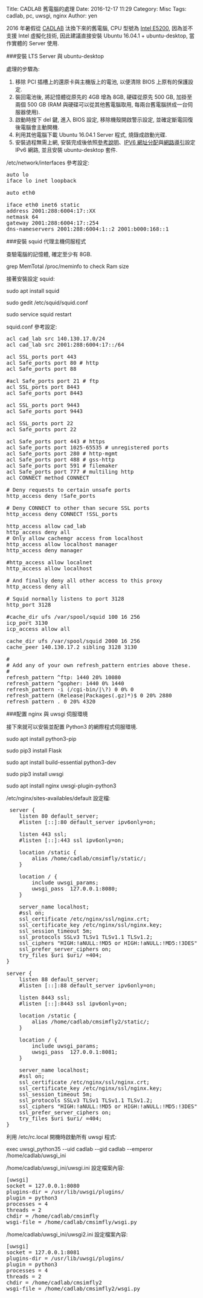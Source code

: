 Title: CADLAB 舊電腦的處理
Date: 2016-12-17 11:29
Category: Misc
Tags: cadlab, pc, uwsgi, nginx
Author: yen

2016 年暑假從 <a href="http://cadlab.mde.tw">CADLAB</a> 汰換下來的舊電腦, CPU 型號為 <a href="http://ark.intel.com/zh-tw/products/37212/Intel-Pentium-Processor-E5200-2M-Cache-2_50-GHz-800-MHz-FSB">Intel E5200</a>, 因為並不支援 Intel 虛擬化技術, 因此建議直接安裝 Ubuntu 16.04.1 + ubuntu-desktop, 當作實體的 Server 使用.

<!-- PELICAN_END_SUMMARY -->

###安裝 LTS Server 與 ubuntu-desktop

處理的步驟為:

1. 移除 PCI 插槽上的還原卡與主機版上的電池, 以便清除 BIOS 上原有的保護設定.
2. 裝回電池後, 將記憶體從原先的 4GB 增為 8GB, 硬碟從原先 500 GB, 加掛至兩個 500 GB (RAM 與硬碟可以從其他舊電腦取用, 每兩台舊電腦拼成一台伺服器使用).
3. 啟動時按下 del 鍵, 進入 BIOS 設定, 移除機殼開啟警示設定, 並確定斷電回復後電腦會主動開機.
4. 利用其他電腦下載 Ubuntu 16.04.1 Server 程式, 燒錄成啟動光碟.
5. 安裝過程無需上網, 安裝完成後依照<a href="http://cadlab.mde.tw/post/ubuntu-1604-windows-7-yu-windows-10-xu-ni-ji-qi.html">參考說明</a>、<a href="http://cadlab.mde.tw/post/ji-jie-she-ji-gong-cheng-xi-ipv6-wang-zhi-fen-pei.html">IPV6 網址分配</a>與<a href="tag/wang-lu.html">網路導引</a>設定 IPv6 網路, 並且安裝 ubuntu-desktop 套件.

/etc/network/interfaces 參考設定:

<pre class="brush: python">
auto lo
iface lo inet loopback

auto eth0

iface eth0 inet6 static
address 2001:288:6004:17::XX
netmask 64
gateway 2001:288:6004:17::254
dns-nameservers 2001:288:6004:1::2 2001:b000:168::1
</pre>

###安裝 squid 代理主機伺服程式

查驗電腦的記憶體, 確定至少有 8GB.

grep MemTotal /proc/meminfo to check Ram size

接著安裝設定 squid:

sudo apt install squid

sudo gedit /etc/squid/squid.conf

sudo service squid restart

squid.conf 參考設定:

<pre class="brush: python">
acl cad_lab src 140.130.17.0/24
acl cad_lab src 2001:288:6004:17::/64
  
acl SSL_ports port 443
acl Safe_ports port 80 # http
acl Safe_ports port 88
  
#acl Safe_ports port 21 # ftp
acl SSL_ports port 8443
acl Safe_ports port 8443
  
acl SSL_ports port 9443
acl Safe_ports port 9443
  
acl SSL_ports port 22
acl Safe_ports port 22
  
acl Safe_ports port 443 # https
acl Safe_ports port 1025-65535 # unregistered ports
acl Safe_ports port 280 # http-mgmt
acl Safe_ports port 488 # gss-http
acl Safe_ports port 591 # filemaker
acl Safe_ports port 777 # multiling http
acl CONNECT method CONNECT
  
# Deny requests to certain unsafe ports
http_access deny !Safe_ports
  
# Deny CONNECT to other than secure SSL ports
http_access deny CONNECT !SSL_ports
  
http_access allow cad_lab
http_access deny all
# Only allow cachemgr access from localhost
http_access allow localhost manager
http_access deny manager
  
#http_access allow localnet
http_access allow localhost
  
# And finally deny all other access to this proxy
http_access deny all
  
# Squid normally listens to port 3128
http_port 3128
  
#cache_dir ufs /var/spool/squid 100 16 256
icp_port 3130
icp_access allow all
  
cache_dir ufs /var/spool/squid 2000 16 256
cache_peer 140.130.17.2 sibling 3128 3130
  
#
# Add any of your own refresh_pattern entries above these.
#
refresh_pattern ^ftp: 1440 20% 10080
refresh_pattern ^gopher: 1440 0% 1440
refresh_pattern -i (/cgi-bin/|\?) 0 0% 0
refresh_pattern (Release|Packages(.gz)*)$ 0 20% 2880
refresh_pattern . 0 20% 4320
</pre>

###配置 nginx 與 uwsgi 伺服環境

接下來就可以安裝並配置 Python3 的網際程式伺服環境.

sudo apt install python3-pip

sudo pip3 install Flask

sudo apt install build-essential python3-dev

sudo pip3 install uwsgi

sudo apt install nginx uwsgi-plugin-python3

 /etc/nginx/sites-availables/default 設定檔:
 
<pre class="brush: python">
 server {
    listen 80 default_server;
    #listen [::]:80 default_server ipv6only=on;
      
    listen 443 ssl;
    #listen [::]:443 ssl ipv6only=on;
  
    location /static {
        alias /home/cadlab/cmsimfly/static/;
    }
      
    location / {
        include uwsgi_params;
        uwsgi_pass  127.0.0.1:8080;
    }
  
    server_name localhost;
    #ssl on;
    ssl_certificate /etc/nginx/ssl/nginx.crt;
    ssl_certificate_key /etc/nginx/ssl/nginx.key;
    ssl_session_timeout 5m;
    ssl_protocols SSLv3 TLSv1 TLSv1.1 TLSv1.2;
    ssl_ciphers "HIGH:!aNULL:!MD5 or HIGH:!aNULL:!MD5:!3DES";
    ssl_prefer_server_ciphers on;
    try_files $uri $uri/ =404;
}
  
server {
    listen 88 default_server;
    #listen [::]:88 default_server ipv6only=on;
      
    listen 8443 ssl;
    #listen [::]:8443 ssl ipv6only=on;
  
    location /static {
        alias /home/cadlab/cmsimfly2/static/;
    }
      
    location / {
        include uwsgi_params;
        uwsgi_pass  127.0.0.1:8081;
    }
  
    server_name localhost;
    #ssl on;
    ssl_certificate /etc/nginx/ssl/nginx.crt;
    ssl_certificate_key /etc/nginx/ssl/nginx.key;
    ssl_session_timeout 5m;
    ssl_protocols SSLv3 TLSv1 TLSv1.1 TLSv1.2;
    ssl_ciphers "HIGH:!aNULL:!MD5 or HIGH:!aNULL:!MD5:!3DES";
    ssl_prefer_server_ciphers on;
    try_files $uri $uri/ =404;
}
</pre>

利用 /etc/rc.local 開機時啟動所有 uwsgi 程式:

exec uwsgi_python35 --uid cadlab --gid cadlab --emperor /home/cadlab/uwsgi_ini

/home/cadlab/uwsgi_ini/uwsgi.ini 設定檔案內容:

<pre class="brush: python">
[uwsgi]
socket = 127.0.0.1:8080 
plugins-dir = /usr/lib/uwsgi/plugins/
plugin = python3
processes = 4
threads = 2
chdir = /home/cadlab/cmsimfly
wsgi-file = /home/cadlab/cmsimfly/wsgi.py
</pre>

/home/cadlab/uwsgi_ini/uwsgi2.ini 設定檔案內容:

<pre class="brush:python">
[uwsgi]
socket = 127.0.0.1:8081 
plugins-dir = /usr/lib/uwsgi/plugins/
plugin = python3
processes = 4
threads = 2
chdir = /home/cadlab/cmsimfly2
wsgi-file = /home/cadlab/cmsimfly2/wsgi.py
</pre>
